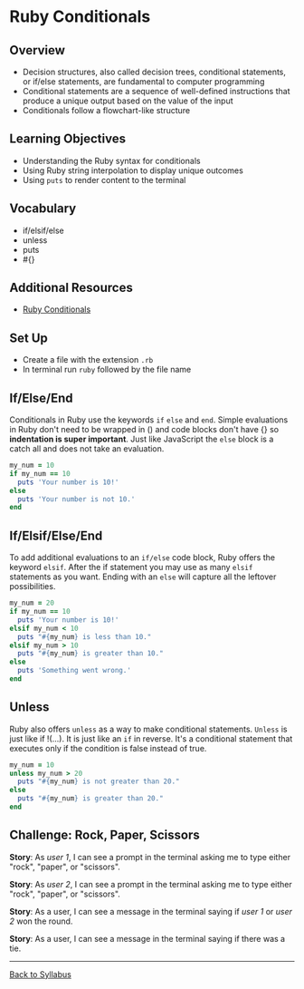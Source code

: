 # Ruby Conditionals

## Overview
- Decision structures, also called decision trees, conditional statements, or if/else statements, are fundamental to computer programming
- Conditional statements are a sequence of well-defined instructions that produce a unique output based on the value of the input
- Conditionals follow a flowchart-like structure

## Learning Objectives
- Understanding the Ruby syntax for conditionals
- Using Ruby string interpolation to display unique outcomes
- Using `puts` to render content to the terminal

## Vocabulary
- if/elsif/else
- unless
- puts
- #{}

## Additional Resources
- <a href="http://ruby-for-beginners.rubymonstas.org/conditionals.html" target="blank">Ruby Conditionals</a>

## Set Up
- Create a file with the extension `.rb`
- In terminal run `ruby` followed by the file name

## If/Else/End

Conditionals in Ruby use the keywords `if` `else` and `end`. Simple evaluations in Ruby don't need to be wrapped in () and code blocks don't have {} so **indentation is super important**. Just like JavaScript the `else` block is a catch all and does not take an evaluation.

```ruby
my_num = 10
if my_num == 10
  puts 'Your number is 10!'
else
  puts 'Your number is not 10.'
end
```

## If/Elsif/Else/End

To add additional evaluations to an `if/else` code block, Ruby offers the keyword `elsif`. After the if statement you may use as many `elsif` statements as you want. Ending with an `else` will capture all the leftover possibilities.

```ruby
my_num = 20
if my_num == 10
  puts 'Your number is 10!'
elsif my_num < 10
  puts "#{my_num} is less than 10."
elsif my_num > 10
  puts "#{my_num} is greater than 10."
else
  puts 'Something went wrong.'
end
```

## Unless

Ruby also offers `unless` as a way to make conditional statements. `Unless` is just like if !(...). It is just like an `if` in reverse. It's a conditional statement that executes only if the condition is false instead of true.

```ruby
my_num = 10
unless my_num > 20
  puts "#{my_num} is not greater than 20."
else
  puts "#{my_num} is greater than 20."
end
```

## Challenge: Rock, Paper, Scissors

**Story**: As _user 1_, I can see a prompt in the terminal asking me to type either "rock", "paper", or "scissors".

**Story**: As _user 2_, I can see a prompt in the terminal asking me to type either "rock", "paper", or "scissors".

**Story**: As a user, I can see a message in the terminal saying if _user 1_ or _user 2_ won the round.

**Story**: As a user, I can see a message in the terminal saying if there was a tie.

---
[Back to Syllabus](../README.md#unit-four-ruby)
